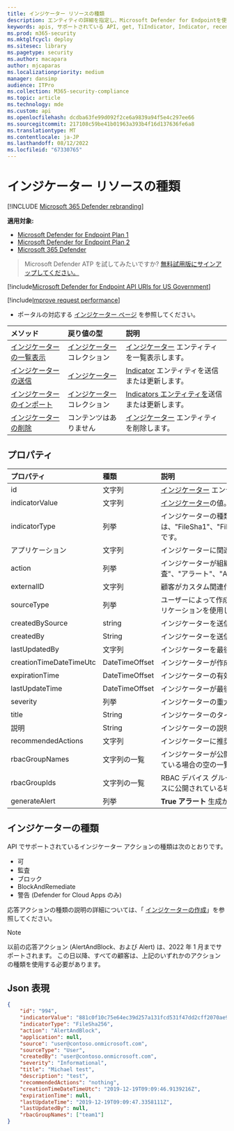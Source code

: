 ```yaml
---
title: インジケーター リソースの種類
description: エンティティの詳細を指定し、Microsoft Defender for Endpointを使用してインジケーターの有効期限を定義します。
keywords: apis, サポートされている API, get, TiIndicator, Indicator, recent
ms.prod: m365-security
ms.mktglfcycl: deploy
ms.sitesec: library
ms.pagetype: security
ms.author: macapara
author: mjcaparas
ms.localizationpriority: medium
manager: dansimp
audience: ITPro
ms.collection: M365-security-compliance
ms.topic: article
ms.technology: mde
ms.custom: api
ms.openlocfilehash: dcdba63fe99d092f2ce6a9839a94f5e4c297ee66
ms.sourcegitcommit: 217108c59be41b01963a393b4f16d137636fe6a8
ms.translationtype: MT
ms.contentlocale: ja-JP
ms.lasthandoff: 08/12/2022
ms.locfileid: "67330765"
---
```

# <a name="indicator-resource-type"></a>インジケーター リソースの種類

[!INCLUDE [Microsoft 365 Defender rebranding](../../includes/microsoft-defender.md)]

**適用対象:**

- [Microsoft Defender for Endpoint Plan 1](https://go.microsoft.com/fwlink/?linkid=2154037)
- [Microsoft Defender for Endpoint Plan 2](https://go.microsoft.com/fwlink/?linkid=2154037)
- [Microsoft 365 Defender](https://go.microsoft.com/fwlink/?linkid=2118804)

> Microsoft Defender ATP を試してみたいですか? [無料試用版にサインアップしてください。](https://signup.microsoft.com/create-account/signup?products=7f379fee-c4f9-4278-b0a1-e4c8c2fcdf7e&ru=https://aka.ms/MDEp2OpenTrial?ocid=docs-wdatp-exposedapis-abovefoldlink)

[!include[Microsoft Defender for Endpoint API URIs for US Government](../../includes/microsoft-defender-api-usgov.md)]

[!include[Improve request performance](../../includes/improve-request-performance.md)]

- ポータルの対応する [インジケーター ページ](https://securitycenter.windows.com/preferences2/custom_ti_indicators/files) を参照してください。

メソッド|戻り値の型|説明
:---|:---|:---
[インジケーターの一覧表示](get-ti-indicators-collection.md)|[インジケーター](ti-indicator.md) コレクション|[インジケーター](ti-indicator.md) エンティティを一覧表示します。
[インジケーターの送信](post-ti-indicator.md)|[インジケーター](ti-indicator.md)|[Indicator](ti-indicator.md) エンティティを送信または更新します。
[インジケーターのインポート](import-ti-indicators.md)|[インジケーター](ti-indicator.md) コレクション|[Indicators エンティティを](ti-indicator.md)送信または更新します。
[インジケーターの削除](delete-ti-indicator-by-id.md)|コンテンツはありません|[インジケーター](ti-indicator.md) エンティティを削除します。

## <a name="properties"></a>プロパティ

プロパティ|種類|説明
:---|:---|:---
id|文字列|[インジケーター](ti-indicator.md) エンティティの ID。
indicatorValue|文字列|[インジケーター](ti-indicator.md)の値。
indicatorType|列挙|インジケーターの種類。 指定できる値は、"FileSha1"、"FileSha256"、"FileMd5"、"CertificateThumbprint"、"IpAddress"、"DomainName"、"Url" です。
アプリケーション|文字列|インジケーターに関連付けられているアプリケーション。
action|列挙|インジケーターが組織内で検出された場合に実行されるアクション。 指定できる値は、"警告"、"ブロック"、"監査"、"アラート"、"AlertAndBlock"、"BlockAndRemediate"、"許可" です。
|externalID|文字列|顧客がカスタム関連付けの要求で送信できる ID。|
sourceType|列挙|ユーザーによって作成されたインジケーター (ポータルからなど) の場合は "ユーザー"、API を使用して自動アプリケーションを使用して送信した場合は "AadApp"。
createdBySource|string|インジケーターを送信したユーザー/アプリケーションの名前。
createdBy|String|インジケーターを送信したユーザー/アプリケーションの一意の ID。
lastUpdatedBy|文字列|インジケーターを最後に更新したユーザー/アプリケーションの ID。
creationTimeDateTimeUtc|DateTimeOffset|インジケーターが作成された日時。
expirationTime|DateTimeOffset|インジケーターの有効期限。
lastUpdateTime|DateTimeOffset|インジケーターが最後に更新された時刻。
severity|列挙|インジケーターの重大度。 指定できる値は、"Informational"、"Low"、"Medium"、"High" です。
title|String|インジケーターのタイトル。
説明|String|インジケーターの説明。
recommendedActions|文字列|インジケーターに推奨されるアクション。
rbacGroupNames|文字列の一覧|インジケーターが公開され、アクティブになっている RBAC デバイス グループ名。 すべてのデバイスに公開されている場合の空の一覧。
rbacGroupIds|文字列の一覧|RBAC デバイス グループ ID は、インジケーターが公開され、アクティブになっている場所です。 すべてのデバイスに公開されている場合の空の一覧。
generateAlert|列挙|**True アラート** 生成が必要な場合は False、このインジケーターでアラートを生成しない場合は **False** 。

## <a name="indicator-types"></a>インジケーターの種類

API でサポートされているインジケーター アクションの種類は次のとおりです。

- 可
- 監査
- ブロック
- BlockAndRemediate
- 警告 (Defender for Cloud Apps のみ)

応答アクションの種類の説明の詳細については、「 [インジケーターの作成](manage-indicators.md)」を参照してください。

> [!Note]
>
> 以前の応答アクション (AlertAndBlock、および Alert) は、2022 年 1 月までサポートされます。 この日以降、すべての顧客は、上記のいずれかのアクションの種類を使用する必要があります。

## <a name="json-representation"></a>Json 表現

```json
{
    "id": "994",
    "indicatorValue": "881c0f10c75e64ec39d257a131fcd531f47dd2cff2070ae94baa347d375126fd",
    "indicatorType": "FileSha256",
    "action": "AlertAndBlock",
    "application": null,
    "source": "user@contoso.onmicrosoft.com",
    "sourceType": "User",
    "createdBy": "user@contoso.onmicrosoft.com",
    "severity": "Informational",
    "title": "Michael test",
    "description": "test",
    "recommendedActions": "nothing",
    "creationTimeDateTimeUtc": "2019-12-19T09:09:46.9139216Z",
    "expirationTime": null,
    "lastUpdateTime": "2019-12-19T09:09:47.3358111Z",
    "lastUpdatedBy": null,
    "rbacGroupNames": ["team1"]
}
```
